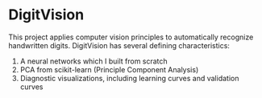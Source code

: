 # DigitVision

This project applies computer vision principles to automatically recognize handwritten digits.  DigitVision has several defining characteristics:

1.  A neural networks which I built from scratch
2.  PCA from scikit-learn (Principle Component Analysis)
3.  Diagnostic visualizations, including learning curves and validation curves
